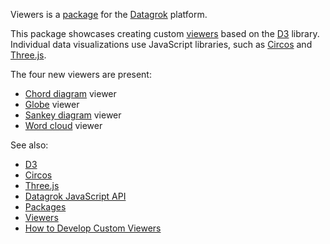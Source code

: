 Viewers is a [package](https://datagrok.ai/help/develop/develop#packages) for the [Datagrok](https://datagrok.ai) platform.

This package showcases creating custom [viewers](https://datagrok.ai/help/visualize/viewers) based on the [D3](https://d3js.org/) library. Individual data visualizations use JavaScript libraries, such as [Circos](https://github.com/nicgirault/circosJS) and [Three.js](https://threejs.org/).

The four new viewers are present:

  * [Chord diagram](https://en.wikipedia.org/wiki/Chord_diagram) viewer
  * [Globe](https://github.com/dataarts/webgl-globe) viewer
  * [Sankey diagram](https://en.wikipedia.org/wiki/Sankey_diagram) viewer
  * [Word cloud](https://en.wikipedia.org/wiki/Tag_cloud) viewer

See also:

  * [D3](https://d3js.org/)
  * [Circos](https://github.com/nicgirault/circosJS)
  * [Three.js](https://threejs.org/)
  * [Datagrok JavaScript API](https://datagrok.ai/help/develop/js-api)
  * [Packages](https://datagrok.ai/help/develop/develop#packages)
  * [Viewers](https://datagrok.ai/help/visualize/viewers)
  * [How to Develop Custom Viewers](https://datagrok.ai/help/develop/how-to/develop-custom-viewer)
